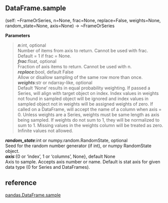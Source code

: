 ## DataFrame.sample
(self: ~FrameOrSeries, n=None, frac=None, replace=False, weights=None, random_state=None, axis=None) → ~FrameOrSeries

**Parameters**  
> ***n***:int, optional  
Number of items from axis to return. Cannot be used with frac. Default = 1 if frac = None.  
***frac***:float, optional  
Fraction of axis items to return. Cannot be used with n.  
***replace***:bool, default False  
Allow or disallow sampling of the same row more than once.  
***weights***:str or ndarray-like, optional  
Default ‘None’ results in equal probability weighting. If passed a Series, will align with target object on index. Index values in weights not found in sampled object will be ignored and index values in sampled object not in weights will be assigned weights of zero. If called on a DataFrame, will accept the name of a column when axis = 0. Unless weights are a Series, weights must be same length as axis being sampled. If weights do not sum to 1, they will be normalized to sum to 1. Missing values in the weights column will be treated as zero. Infinite values not allowed.

***random_state***:int or numpy.random.RandomState, optional  
Seed for the random number generator (if int), or numpy RandomState object.  
***axis***:{0 or ‘index’, 1 or ‘columns’, None}, default None  
Axis to sample. Accepts axis number or name. Default is stat axis for given data type (0 for Series and DataFrames).
## reference
[pandas.DataFrame.sample](https://pandas.pydata.org/pandas-docs/stable/reference/api/pandas.DataFrame.sample.html)
